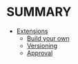 # SUMMARY

* [Extensions](/extensions)
    * [Build your own](/extensions/build-your-own)
    * [Versioning](/extensions/versioning)
    * [Approval](/extensions/approval)
